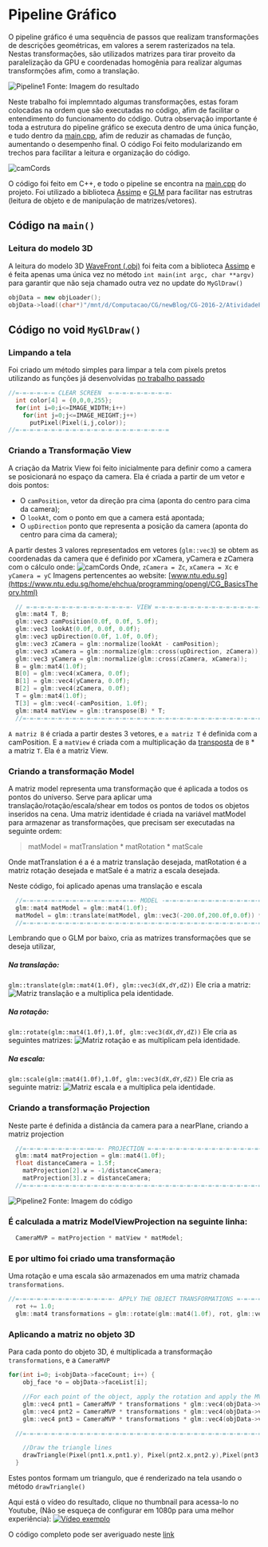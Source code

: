 # Pipeline Gráfico

O pipeline gráfico é uma sequência de passos que realizam transformações de descrições geométricas, em valores a serem rasterizados na tela.
Nestas transformações, são utilizados matrizes para tirar proveito da paralelização da GPU e coordenadas homogênia para realizar algumas transformções afim, como a translação.

![Pipeline1](https://raw.githubusercontent.com/AraujoJordan/CG-2016-2/master/AtividadePratica2/imagens/3d.png)
Fonte: Imagem do resultado

Neste trabalho foi implemntado algumas transformações, estas foram colocadas na ordem que são executadas no código, afim de facilitar o entendimento do funcionamento do código. Outra observação importante é toda a estrutura do pipeline gráfico se executa dentro de uma única função, e tudo dentro da [main.cpp](https://github.com/AraujoJordan/CG-2016-2/blob/master/AtividadePratica2/codigo/src/main.cpp), afim de reduzir as chamadas de função, aumentando o desempenho final. O código Foi feito modularizando em trechos para facilitar a leitura e organização do código.

![camCords](https://www.ntu.edu.sg/home/ehchua/programming/opengl/images/Graphics3D_CameraCoord.png)

O código foi feito em C++, e todo o pipeline se encontra na [main.cpp](https://github.com/AraujoJordan/CG-2016-2/blob/master/AtividadePratica2/codigo/src/main.cpp) do projeto. Foi utilizado a biblioteca  [Assimp](http://www.assimp.org/ "Official Assimp website") e [GLM](http://glm.g-truc.net/0.9.8/index.html "Official OpenGL Mathematics website")   para facilitar nas estrutras (leitura de objeto e de manipulação de matrizes/vetores).
## Código na `main()`
### Leitura do modelo 3D

A leitura do modelo 3D  [WaveFront (.obj)](https://en.wikipedia.org/wiki/Wavefront_.obj_file/ "Sobre o Wavefront no Wikipedia") foi feita com a biblioteca [Assimp](http://www.assimp.org/ "Official Assimp website") e é feita apenas uma única vez no método `int main(int argc, char **argv)` para garantir que não seja chamado outra vez no update do `MyGlDraw()`
```cpp
objData = new objLoader();
objData->load((char*)"/mnt/d/Computacao/CG/newBlog/CG-2016-2/AtividadePratica2/Files/pine.obj");
```

## Código no void `MyGlDraw()`
### Limpando a tela
Foi criado um método simples para limpar a tela com pixels pretos utilizando as funções já desenvolvidas [no trabalho passado](https://github.com/AraujoJordan/CG-2016-2/tree/master/AtividadePratica1)
```cpp
//=-=-=-=-=-= CLEAR SCREEN  =-=-=-=-=-=-=-=-=-
  int color[4] = {0,0,0,255};
  for(int i=0;i<=IMAGE_WIDTH;i++)
    for(int j=0;j<=IMAGE_HEIGHT;j++)
      putPixel(Pixel(i,j,color));
//=-=-=-=-=-=-=-=-=-=-=-=-=-=-=-=-=-=-=-=-=-=
```
### Criando a Transformação View
A criação da Matrix View foi feito inicialmente para definir como a camera se posicionará no espaço da camera. Ela é criada a partir de um vetor e dois pontos:
* O `camPosition`, vetor da direção pra cima (aponta do centro para cima da camera);
* O `lookAt`, com o ponto em que a camera está apontada;
* O `upDirection` ponto que representa a posição da camera (aponta do centro para cima da camera);

A partir destes 3 valores representados em vetores (`glm::vec3`) se obtem as coordenadas da camera que é definido por xCamera, yCamera e zCamera com o cálculo onde:
![camCords](https://www.ntu.edu.sg/home/ehchua/programming/opengl/images/Graphics3D_CameraCoord.png)
Onde, `zCamera = Zc`, `xCamera = Xc` e `yCamera = yC`
Imagens pertencentes ao website: [www.ntu.edu.sg](https://www.ntu.edu.sg/home/ehchua/programming/opengl/CG_BasicsTheory.html)

```cpp
  // =-=-=-=-=-=-=-=-=-=-=-=-=-=-=- VIEW =-=-=-=-=-=-=-=-=-=-=-=-=-=-=-=-=-=-=-=
  glm::mat4 T, B;
  glm::vec3 camPosition(0.0f, 0.0f, 5.0f);
  glm::vec3 lookAt(0.0f, 0.0f, 0.0f);
  glm::vec3 upDirection(0.0f, 1.0f, 0.0f);
  glm::vec3 zCamera = glm::normalize(lookAt - camPosition);
  glm::vec3 xCamera = glm::normalize(glm::cross(upDirection, zCamera));
  glm::vec3 yCamera = glm::normalize(glm::cross(zCamera, xCamera));
  B = glm::mat4(1.0f);
  B[0] = glm::vec4(xCamera, 0.0f);
  B[1] = glm::vec4(yCamera, 0.0f);
  B[2] = glm::vec4(zCamera, 0.0f);
  T = glm::mat4(1.0f);
  T[3] = glm::vec4(-camPosition, 1.0f);
  glm::mat4 matView = glm::transpose(B) * T;
  //=-=-=-=-=-=-=-=-=-=-=-=-=-=-=-=-=-=-=-=-=-=-=-=-=-=-=-=-=-=-=-=-=-=-=-=-=-=-
```

`A matriz B` é criada a partir destes 3 vetores, e `a matriz T` é definida com a camPosition.
E a `matView` é criada com a multiplicação da [transposta](https://pt.wikipedia.org/wiki/Matriz_transposta) de `B` * a matriz `T`. Ela é a matriz View.

### Criando a transformação Model
A matriz model representa uma transformação que é aplicada a todos os pontos do universo. Serve para aplicar uma translação/rotação/escala/shear em todos os pontos de todos os objetos inseridos na cena.
Uma matriz identidade é criada na variável matModel para armazenar as transformações, que precisam ser executadas na seguinte ordem:
> matModel = matTranslation * matRotation * matScale

Onde matTranslation é a é a matriz translação desejada, matRotation é a matriz rotação desejada e matSale é a matriz a escala desejada.

Neste código, foi aplicado apenas uma translação e escala
```cpp
  //=-=-=-=-=-=-=-=-=-=-=-=-=-=-=-=- MODEL -=-=-=-=-=-=-=-=-=-=-=-=-=-=-=-=-=-=-
  glm::mat4 matModel = glm::mat4(1.0f);
  matModel = glm::translate(matModel, glm::vec3(-200.0f,200.0f,0.0f)) * glm::scale(matModel,glm::vec3(200.0f,-200.0f,200.0f));
  //=-=-=-=-=-=-=-=-=-=-=-=-=-=-=-=-=-=-=-=-=-=-=-=-=-=-=-=-=-=-=-=-=-=-=-=-=-=-
```

Lembrando que o GLM por baixo, cria as matrizes transformações que se deseja utilizar,
  ##### Na translação:
  `glm::translate(glm::mat4(1.0f), glm::vec3(dX,dY,dZ))`
  Ele cria a matriz:
  ![Matriz translação](https://raw.githubusercontent.com/AraujoJordan/CG-2016-2/master/AtividadePratica2/imagens/translation.png)
  e a multiplica pela identidade.

  ##### Na rotação:
  `glm::rotate(glm::mat4(1.0f),1.0f, glm::vec3(dX,dY,dZ))`
  Ele cria as seguintes matrizes:
  ![Matriz rotação](https://raw.githubusercontent.com/AraujoJordan/CG-2016-2/master/AtividadePratica2/imagens/rotation.png)
  e as multiplicam pela identidade.

   ##### Na escala:
  `glm::scale(glm::mat4(1.0f),1.0f, glm::vec3(dX,dY,dZ))`
  Ele cria as seguinte matriz:
  ![Matriz escala](https://raw.githubusercontent.com/AraujoJordan/CG-2016-2/master/AtividadePratica2/imagens/scale.png)
  e a multiplica pela identidade.

### Criando a transformação Projection
Neste parte é definida a distância da camera para a nearPlane, criando a matriz projection
```cpp
  //=-=-=-=-=-=-=-=-=-==-=- PROJECTION =-=-=-=-=-=-=-=-=-=-=-=-=-=-=-=-=-=-=-=-=
  glm::mat4 matProjection = glm::mat4(1.0f);
  float distanceCamera = 1.5f;
	matProjection[2].w = -1/distanceCamera;
	matProjection[3].z = distanceCamera;
  //=-=-=-=-=-=-=-=-=-=-=-=-=-=-=-=-=-=-=-=-=-=-=-=-=-=-=-=-=-=-=-=-=-=-=-=-=-=-
```

![Pipeline2](https://raw.githubusercontent.com/AraujoJordan/CG-2016-2/master/AtividadePratica2/imagens/MVP.png)
Fonte: Imagem do código

### É calculada a matriz ModelViewProjection na seguinte linha:

```cpp
  CameraMVP = matProjection * matView * matModel;
```

### E por ultimo foi criado uma transformação
Uma rotação e uma escala são armazenados em uma matriz chamada `transformations`.
```cpp
//=-=-=-=-=-=-=-=-=-=-=-=-=-=- APPLY THE OBJECT TRANSFORMATIONS =-=-=-=-=-=-=-
  rot += 1.0;
  glm::mat4 transformations = glm::rotate(glm::mat4(1.0f), rot, glm::vec3(1.0f, 1.0f, 1.0f)) * glm::scale(glm::mat4(1.0f),glm::vec3(rot/100,rot/100,rot/100)); // create a transformation matrix to the object
```

### Aplicando a matriz no objeto 3D
Para cada ponto do objeto 3D, é multiplicada a transformação `transformations`, e a `CameraMVP`
```cpp
for(int i=0; i<objData->faceCount; i++) {
    obj_face *o = objData->faceList[i];

    //For each point of the object, apply the rotation and apply the MVP
    glm::vec4 pnt1 = CameraMVP * transformations * glm::vec4(objData->vertexList[o->vertex_index[0]]->e[0],objData->vertexList[o->vertex_index[0]]->e[1],objData->vertexList[o->vertex_index[0]]->e[2],1.0f);
    glm::vec4 pnt2 = CameraMVP * transformations * glm::vec4(objData->vertexList[o->vertex_index[1]]->e[0],objData->vertexList[o->vertex_index[1]]->e[1],objData->vertexList[o->vertex_index[1]]->e[2], 1.0f);
    glm::vec4 pnt3 = CameraMVP * transformations * glm::vec4(objData->vertexList[o->vertex_index[2]]->e[0],objData->vertexList[o->vertex_index[2]]->e[1],objData->vertexList[o->vertex_index[2]]->e[2], 1.0f);

  //=-=-=-=-=-=-=-=-=-=-=-=-=-=-=-=-=-=-=-=-=-=-=-=-=-=-=-=-=-=-=-=-=-=-=-=-=-=-

    //Draw the triangle lines
    drawTriangle(Pixel(pnt1.x,pnt1.y), Pixel(pnt2.x,pnt2.y),Pixel(pnt3.x,pnt3.y));
  }
```
Estes pontos formam um triangulo, que é renderizado na tela usando o método `drawTriangle()`

Aqui está o vídeo do resultado, clique no thumbnail para acessa-lo no Youtube, (Não se esqueça de configurar em 1080p para uma melhor experiência):
[![Vídeo exemplo](https://i.ytimg.com/vi/AaCXE870PSs/default.jpg?sqp=CIiwwMcF&rs=AOn4CLBdga68lVGcPLM7qCS7lsXDtoKwQQ)](https://www.youtube.com/watch?v=AaCXE870PSs "Vídeo exemplo")

O código completo pode ser averiguado neste [link](https://github.com/AraujoJordan/CG-2016-2/blob/master/AtividadePratica2/codigo/src/main.cpp)
